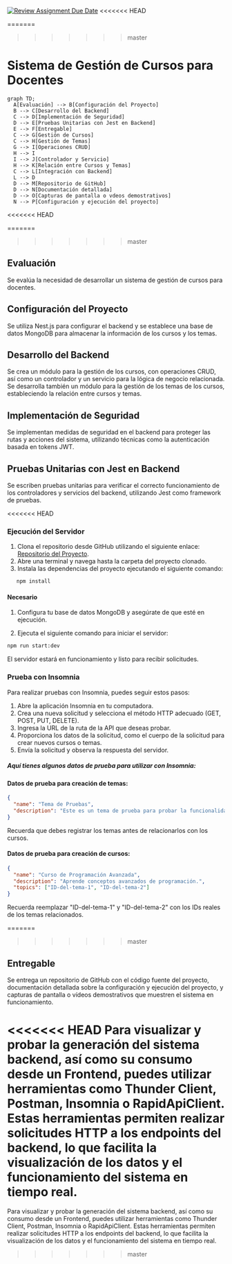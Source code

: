 [![Review Assignment Due Date](https://classroom.github.com/assets/deadline-readme-button-24ddc0f5d75046c5622901739e7c5dd533143b0c8e959d652212380cedb1ea36.svg)](https://classroom.github.com/a/rrhU57ko)
<<<<<<< HEAD

=======
>>>>>>> master
# Sistema de Gestión de Cursos para Docentes

```mermaid
graph TD;
  A[Evaluación] --> B[Configuración del Proyecto]
  B --> C[Desarrollo del Backend]
  C --> D[Implementación de Seguridad]
  D --> E[Pruebas Unitarias con Jest en Backend]
  E --> F[Entregable]
  C --> G[Gestión de Cursos]
  C --> H[Gestión de Temas]
  G --> I[Operaciones CRUD]
  H --> I
  I --> J[Controlador y Servicio]
  H --> K[Relación entre Cursos y Temas]
  C --> L[Integración con Backend]
  L --> D
  D --> M[Repositorio de GitHub]
  D --> N[Documentación detallada]
  D --> O[Capturas de pantalla o vdeos demostrativos]
  N --> P[Configuración y ejecución del proyecto]
```
<<<<<<< HEAD

=======
>>>>>>> master
## Evaluación

Se evalúa la necesidad de desarrollar un sistema de gestión de cursos para docentes.

## Configuración del Proyecto

Se utiliza Nest.js para configurar el backend y se establece una base de datos MongoDB para almacenar la información de los cursos y los temas.

## Desarrollo del Backend

Se crea un módulo para la gestión de los cursos, con operaciones CRUD, así como un controlador y un servicio para la lógica de negocio relacionada. Se desarrolla también un módulo para la gestión de los temas de los cursos, estableciendo la relación entre cursos y temas.

## Implementación de Seguridad

Se implementan medidas de seguridad en el backend para proteger las rutas y acciones del sistema, utilizando técnicas como la autenticación basada en tokens JWT.

## Pruebas Unitarias con Jest en Backend

Se escriben pruebas unitarias para verificar el correcto funcionamiento de los controladores y servicios del backend, utilizando Jest como framework de pruebas.

<<<<<<< HEAD
### Ejecución del Servidor

1. Clona el repositorio desde GitHub utilizando el siguiente enlace: [Repositorio del Proyecto](https://classroom.github.com/a/rrhU57ko).
2. Abre una terminal y navega hasta la carpeta del proyecto clonado.
3. Instala las dependencias del proyecto ejecutando el siguiente comando:

```bash
   npm install
```

#### Necesario

1. Configura tu base de datos MongoDB y asegúrate de que esté en ejecución.

2. Ejecuta el siguiente comando para iniciar el servidor:

```bash
npm run start:dev
```

El servidor estará en funcionamiento y listo para recibir solicitudes.

### Prueba con Insomnia

Para realizar pruebas con Insomnia, puedes seguir estos pasos:

1. Abre la aplicación Insomnia en tu computadora.
2. Crea una nueva solicitud y selecciona el método HTTP adecuado (GET, POST, PUT, DELETE).
3. Ingresa la URL de la ruta de la API que deseas probar.
4. Proporciona los datos de la solicitud, como el cuerpo de la solicitud para crear nuevos cursos o temas.
5. Envía la solicitud y observa la respuesta del servidor.

##### Aquí tienes algunos datos de prueba para utilizar con Insomnia:

#### Datos de prueba para creación de temas:

```json
{
  "name": "Tema de Pruebas",
  "description": "Este es un tema de prueba para probar la funcionalidad."
}
```

Recuerda que debes registrar los temas antes de relacionarlos con los cursos.

#### Datos de prueba para creación de cursos:

```json
{
  "name": "Curso de Programación Avanzada",
  "description": "Aprende conceptos avanzados de programación.",
  "topics": ["ID-del-tema-1", "ID-del-tema-2"]
}
```

Recuerda reemplazar "ID-del-tema-1" y "ID-del-tema-2" con los IDs reales de los temas relacionados.

=======
>>>>>>> master
## Entregable

Se entrega un repositorio de GitHub con el código fuente del proyecto, documentación detallada sobre la configuración y ejecución del proyecto, y capturas de pantalla o vídeos demostrativos que muestren el sistema en funcionamiento.

<<<<<<< HEAD
Para visualizar y probar la generación del sistema backend, así como su consumo desde un Frontend, puedes utilizar herramientas como Thunder Client, Postman, Insomnia o RapidApiClient. Estas herramientas permiten realizar solicitudes HTTP a los endpoints del backend, lo que facilita la visualización de los datos y el funcionamiento del sistema en tiempo real.
=======
Para visualizar y probar la generación del sistema backend, así como su consumo desde un Frontend, puedes utilizar herramientas como Thunder Client, Postman, Insomnia o RapidApiClient. Estas herramientas permiten realizar solicitudes HTTP a los endpoints del backend, lo que facilita la visualización de los datos y el funcionamiento del sistema en tiempo real.
>>>>>>> master
